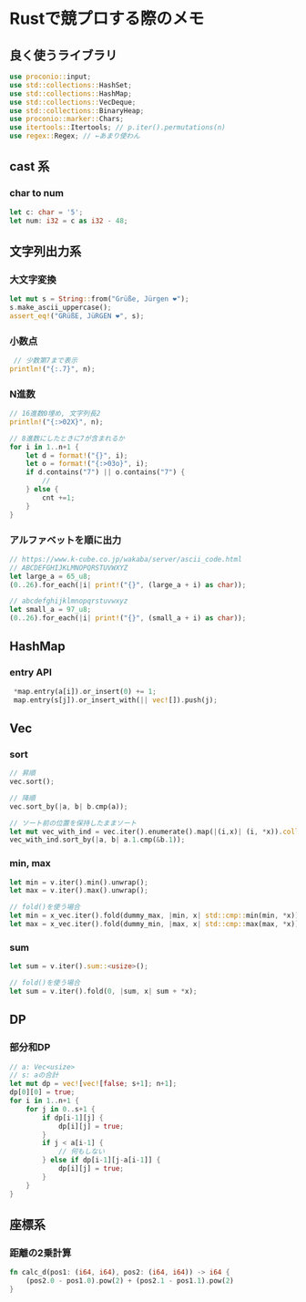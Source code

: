 # Rustで競プロする際のメモ

## 良く使うライブラリ
```rust
use proconio::input;
use std::collections::HashSet;
use std::collections::HashMap;
use std::collections::VecDeque;
use std::collections::BinaryHeap;
use proconio::marker::Chars;
use itertools::Itertools; // p.iter().permutations(n)
use regex::Regex; // ←あまり使わん
```

## cast 系
### char to num
```rust
let c: char = '5';
let num: i32 = c as i32 - 48;
```

## 文字列出力系
### 大文字変換
```rust
let mut s = String::from("Grüße, Jürgen ❤");
s.make_ascii_uppercase();
assert_eq!("GRüßE, JüRGEN ❤", s);
```

### 小数点
```rust
 // 少数第7まで表示
println!("{:.7}", n);
```

### N進数
```rust
// 16進数0埋め, 文字列長2
println!("{:>02X}", n); 

// 8進数にしたときに7が含まれるか
for i in 1..n+1 {
    let d = format!("{}", i);
    let o = format!("{:>03o}", i);
    if d.contains("7") || o.contains("7") {
        //
    } else {
        cnt +=1;
    }
}
```

### アルファベットを順に出力
```rust
// https://www.k-cube.co.jp/wakaba/server/ascii_code.html
// ABCDEFGHIJKLMNOPQRSTUVWXYZ
let large_a = 65_u8;
(0..26).for_each(|i| print!("{}", (large_a + i) as char));

// abcdefghijklmnopqrstuvwxyz
let small_a = 97_u8;
(0..26).for_each(|i| print!("{}", (small_a + i) as char));
```

## HashMap
### entry API
```rust
 *map.entry(a[i]).or_insert(0) += 1;
 map.entry(s[j]).or_insert_with(|| vec![]).push(j);
```

## Vec
### sort
```rust
// 昇順
vec.sort();

// 降順
vec.sort_by(|a, b| b.cmp(a));

// ソート前の位置を保持したままソート
let mut vec_with_ind = vec.iter().enumerate().map(|(i,x)| (i, *x)).collect::<Vec<(usize,usize)>>();
vec_with_ind.sort_by(|a, b| a.1.cmp(&b.1));
```

### min, max
```rust
let min = v.iter().min().unwrap();
let max = v.iter().max().unwrap();

// fold()を使う場合
let min = x_vec.iter().fold(dummy_max, |min, x| std::cmp::min(min, *x));
let max = x_vec.iter().fold(dummy_min, |max, x| std::cmp::max(max, *x));
```

### sum
```rust
let sum = v.iter().sum::<usize>();

// fold()を使う場合
let sum = v.iter().fold(0, |sum, x| sum + *x);
```

## DP
### 部分和DP
```rust
// a: Vec<usize>
// s: aの合計
let mut dp = vec![vec![false; s+1]; n+1];
dp[0][0] = true;
for i in 1..n+1 {
    for j in 0..s+1 {
        if dp[i-1][j] {
            dp[i][j] = true;
        }
        if j < a[i-1] {
            // 何もしない
        } else if dp[i-1][j-a[i-1]] {
            dp[i][j] = true;
        }
    }
}
```

## 座標系
### 距離の2乗計算
```rust
fn calc_d(pos1: (i64, i64), pos2: (i64, i64)) -> i64 {
    (pos2.0 - pos1.0).pow(2) + (pos2.1 - pos1.1).pow(2) 
}
```


